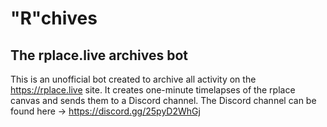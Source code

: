 # "R"chives

## The rplace.live archives bot

This is an unofficial bot created to archive all activity on the <https://rplace.live> site. It creates one-minute timelapses of the rplace canvas and sends them to a Discord channel.
The Discord channel can be found here -> <https://discord.gg/25pyD2WhGj>
